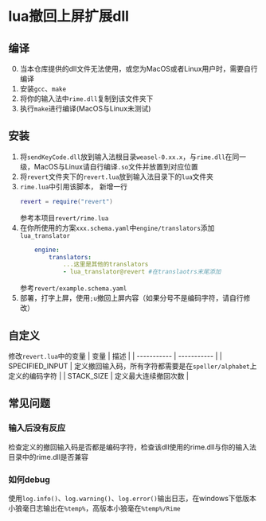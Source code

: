 # lua撤回上屏扩展dll

## 编译
0. 当本仓库提供的dll文件无法使用，或您为MacOS或者Linux用户时，需要自行编译
1. 安装`gcc`、`make`
2. 将你的输入法中`rime.dll`复制到该文件夹下
3. 执行`make`进行编译(MacOS与Linux未测试)

## 安装
1. 将`sendKeyCode.dll`放到输入法根目录`weasel-0.xx.x`，与`rime.dll`在同一级，MacOS与Linux请自行编译`.so`文件并放置到对应位置
2. 将`revert`文件夹下的`revert.lua`放到输入法目录下的`lua`文件夹
3. `rime.lua`中引用该脚本，
    新增一行
    ```lua
    revert = require("revert")
    ```
    参考本项目`revert/rime.lua`
4. 在你所使用的方案`xxx.schema.yaml`中`engine/translators`添加`lua_translator`
    ```yaml
        engine:
            translators:
                ...这里是其他的translators
                - lua_translator@revert #在translaotrs末尾添加
    ``` 
    参考`revert/example.schema.yaml`
5. 部署，打字上屏，使用`;u`撤回上屏内容（如果分号不是编码字符，请自行修改）

## 自定义
修改`revert.lua`中的变量
| 变量 | 描述 |
| ----------- | ----------- |
| SPECIFIED_INPUT | 定义撤回输入码，所有字符都需要是在`speller/alphabet`上定义的编码字符 |
| STACK_SIZE | 定义最大连续撤回次数 |

## 常见问题
### 输入后没有反应
检查定义的撤回输入码是否都是编码字符，检查该dll使用的rime.dll与你的输入法目录中的rime.dll是否兼容
### 如何debug
使用`log.info()`、`log.warning()`、`log.error()`输出日志，在windows下低版本小狼毫日志输出在`%temp%`，高版本小狼毫在`%temp%/Rime`